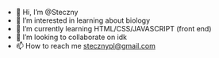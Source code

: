 - 👋 Hi, I’m @Steczny
- 👀 I’m interested in learning about biology
- 🌱 I’m currently learning HTML/CSS/JAVASCRIPT (front end)
- 💞️ I’m looking to collaborate on idk
- 📫 How to reach me stecznypl@gmail.com

<!---
Steczny/Steczny is a ✨ special ✨ repository because its `README.md` (this file) appears on your GitHub profile.
You can click the Preview link to take a look at your changes.
--->
